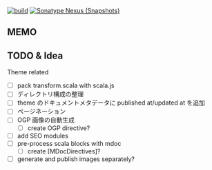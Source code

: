 [![build](https://github.com/i10416/site/actions/workflows/build.yaml/badge.svg)](https://github.com/i10416/site/actions/workflows/build.yaml)
[![Sonatype Nexus (Snapshots)](https://img.shields.io/nexus/s/https/s01.oss.sonatype.org/dev.i10416/petit_3.svg)](https://s01.oss.sonatype.org/content/repositories/snapshots/dev/i10416/petit_3/)

## MEMO



## TODO & Idea

Theme related
- [ ] pack transform.scala with scala.js
- [ ] ディレクトリ構成の整理
- [ ] theme のドキュメントメタデータに published at/updated at を追加
- [ ] ページネーション
- [ ] OGP 画像の自動生成
  - [ ] create OGP directive?
- [ ] add SEO modules
- [ ] pre-process scala blocks with mdoc
  - [ ] create [MDocDirectives]?
- [ ] generate and publish images separately?
